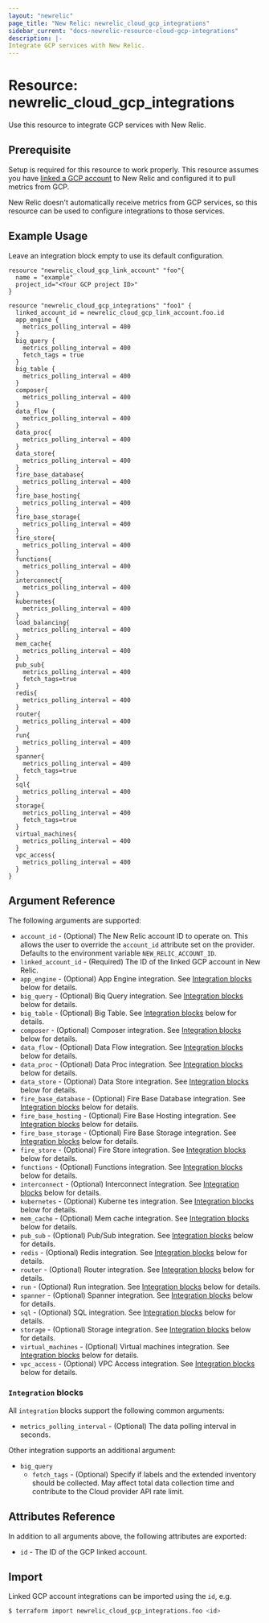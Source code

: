 ```yaml
---
layout: "newrelic"
page_title: "New Relic: newrelic_cloud_gcp_integrations"
sidebar_current: "docs-newrelic-resource-cloud-gcp-integrations"
description: |-
Integrate GCP services with New Relic.
---
```


# Resource: newrelic\_cloud\_gcp\_integrations

Use this resource to integrate GCP services with New Relic.

## Prerequisite

Setup is required for this resource to work properly. This resource assumes you have [linked a GCP account](cloud_gcp_link_account.html) to New Relic and configured it to pull metrics from GCP.

New Relic doesn't automatically receive metrics from GCP services, so this resource can be used to configure integrations to those services.

## Example Usage

Leave an integration block empty to use its default configuration.

```hcl
resource "newrelic_cloud_gcp_link_account" "foo"{
  name = "example"
  project_id="<Your GCP project ID>"
}

resource "newrelic_cloud_gcp_integrations" "foo1" {
  linked_account_id = newrelic_cloud_gcp_link_account.foo.id
  app_engine {
    metrics_polling_interval = 400
  }
  big_query {
    metrics_polling_interval = 400
    fetch_tags = true
  }
  big_table {
    metrics_polling_interval = 400
  }
  composer{
    metrics_polling_interval = 400
  }
  data_flow {
    metrics_polling_interval = 400
  }
  data_proc{
    metrics_polling_interval = 400
  }
  data_store{
    metrics_polling_interval = 400
  }
  fire_base_database{
    metrics_polling_interval = 400
  }
  fire_base_hosting{
    metrics_polling_interval = 400
  }
  fire_base_storage{
    metrics_polling_interval = 400
  }
  fire_store{
    metrics_polling_interval = 400
  }
  functions{
    metrics_polling_interval = 400
  }
  interconnect{
    metrics_polling_interval = 400
  }
  kubernetes{
    metrics_polling_interval = 400
  }
  load_balancing{
    metrics_polling_interval = 400
  }
  mem_cache{
    metrics_polling_interval = 400
  }
  pub_sub{
    metrics_polling_interval = 400
    fetch_tags=true
  }
  redis{
    metrics_polling_interval = 400
  }
  router{
    metrics_polling_interval = 400
  }
  run{
    metrics_polling_interval = 400
  }
  spanner{
    metrics_polling_interval = 400
    fetch_tags=true
  }
  sql{
    metrics_polling_interval = 400
  }
  storage{
    metrics_polling_interval = 400
    fetch_tags=true
  }
  virtual_machines{
    metrics_polling_interval = 400
  }
  vpc_access{
    metrics_polling_interval = 400
  }
}
```
## Argument Reference

The following arguments are supported:

* `account_id` - (Optional) The New Relic account ID to operate on.  This allows the user to override the `account_id` attribute set on the provider. Defaults to the environment variable `NEW_RELIC_ACCOUNT_ID`.
* `linked_account_id` - (Required) The ID of the linked GCP account in New Relic.
* `app_engine` - (Optional) App Engine integration. See [Integration blocks](#integration-blocks) below for details.
* `big_query` - (Optional) Biq Query integration. See [Integration blocks](#integration-blocks) below for details.
* `big_table` - (Optional) Big Table. See [Integration blocks](#integration-blocks) below for details.
* `composer` - (Optional) Composer integration. See [Integration blocks](#integration-blocks) below for details.
* `data_flow` - (Optional) Data Flow integration. See [Integration blocks](#integration-blocks) below for details.
* `data_proc` - (Optional) Data Proc integration. See [Integration blocks](#integration-blocks) below for details.
* `data_store` - (Optional) Data Store integration. See [Integration blocks](#integration-blocks) below for details.
* `fire_base_database` - (Optional) Fire Base Database integration. See [Integration blocks](#integration-blocks) below for details.
* `fire_base_hosting` - (Optional) Fire Base Hosting integration. See [Integration blocks](#integration-blocks) below for details.
* `fire_base_storage` - (Optional) Fire Base Storage integration. See [Integration blocks](#integration-blocks) below for details.
* `fire_store` - (Optional) Fire Store integration. See [Integration blocks](#integration-blocks) below for details.
* `functions` - (Optional) Functions integration. See [Integration blocks](#integration-blocks) below for details.
* `interconnect` - (Optional) Interconnect integration. See [Integration blocks](#integration-blocks) below for details.
* `kubernetes` - (Optional) Kuberne tes integration. See [Integration blocks](#integration-blocks) below for details.
* `mem_cache` - (Optional) Mem cache integration. See [Integration blocks](#integration-blocks) below for details.
* `pub_sub` - (Optional) Pub/Sub integration. See [Integration blocks](#integration-blocks) below for details.
* `redis` - (Optional) Redis integration. See [Integration blocks](#integration-blocks) below for details.
* `router` - (Optional) Router integration. See [Integration blocks](#integration-blocks) below for details.
* `run` - (Optional) Run integration. See [Integration blocks](#integration-blocks) below for details.
* `spanner` - (Optional) Spanner integration. See [Integration blocks](#integration-blocks) below for details.
* `sql` - (Optional) SQL integration. See [Integration blocks](#integration-blocks) below for details.
* `storage` - (Optional) Storage integration. See [Integration blocks](#integration-blocks) below for details.
* `virtual_machines` - (Optional) Virtual machines integration. See [Integration blocks](#integration-blocks) below for details.
* `vpc_access` - (Optional) VPC Access integration. See [Integration blocks](#integration-blocks) below for details.

### `Integration` blocks

All `integration` blocks support the following common arguments:

* `metrics_polling_interval` - (Optional) The data polling interval in seconds.

Other integration supports an additional argument:

* `big_query`
    * `fetch_tags` - (Optional) Specify if labels and the extended inventory should be collected. May affect total data collection time and contribute to the Cloud provider API rate limit.
    
## Attributes Reference

In addition to all arguments above, the following attributes are exported:

* `id` - The ID of the GCP linked account.

## Import

Linked GCP account integrations can be imported using the `id`, e.g.

```bash
$ terraform import newrelic_cloud_gcp_integrations.foo <id>
```
